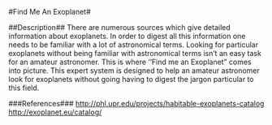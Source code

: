 
#Find Me An Exoplanet#

##Description##
There are numerous sources which give detailed information about exoplanets. In order to digest all this information one needs to be familiar with a lot of astronomical terms. Looking for particular exoplanets without being familiar with astronomical terms isn’t an easy task for an amateur astronomer. This is where ‘’Find me an Exoplanet” comes into picture. This expert system is designed to help an amateur astronomer look for exoplanets without going having to digest the jargon particular to this field.

###References###
http://phl.upr.edu/projects/habitable-exoplanets-catalog<br>
http://exoplanet.eu/catalog/
